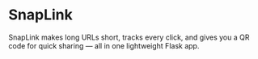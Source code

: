 # SnapLink
SnapLink makes long URLs short, tracks every click, and gives you a QR code for quick sharing — all in one lightweight Flask app.
